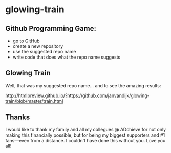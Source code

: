 # glowing-train

## Github Programming Game:

- go to GitHub
- create a new repository
- use the suggested repo name
- write code that does what the repo name suggests

## Glowing Train
Well, that was my suggested repo name... and to see the amazing results:

http://htmlpreview.github.io/?https://github.com/janvandijk/glowing-train/blob/master/train.html

## Thanks
I would like to thank my family and all my collegues @ ADchieve for not only making this financially possible, but for being my biggest supporters and #1 fans—even from a distance. I couldn't have done this without you. Love you all!